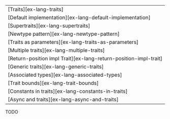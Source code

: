 ||
|--------|
| [Traits][ex-lang-traits] |
| [Default implementation][ex-lang-default-implementation] |
| [Supertraits][ex-lang-supertraits] |
| [Newtype pattern][ex-lang-newtype-pattern] |
| [Traits as parameters][ex-lang-traits-as-parameters] |
| [Multiple traits][ex-lang-multiple-traits] |
| [Return-position impl Trait][ex-lang-return-position-impl-trait] |
| [Generic traits][ex-lang-generic-traits] |
| [Associated types][ex-lang-associated-types] |
| [Trait bounds][ex-lang-trait-bounds] |
| [Constants in traits][ex-lang-constants-in-traits] |
| [Async and traits][ex-lang-async-and-traits] |

<div class="hidden">
TODO
</div>

